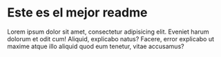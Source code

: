 # Este es el mejor readme

Lorem ipsum dolor sit amet, consectetur adipisicing elit. Eveniet harum dolorum et odit cum! Aliquid, explicabo natus? Facere, error explicabo ut maxime atque illo aliquid quod eum tenetur, vitae accusamus?